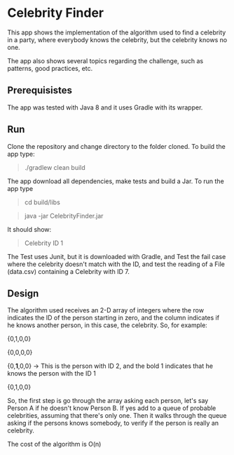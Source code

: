 # Celebrity Finder
This app shows the implementation of the algorithm used to find a celebrity in a party, where everybody knows the celebrity, but the celebrity knows no one.

The app also shows several topics regarding the challenge, such as patterns, good practices, etc.

## Prerequisistes

The app was tested with Java 8 and it uses Gradle with its wrapper.

## Run

Clone the repository and change directory to the folder cloned. To build the app type:

> ./gradlew clean build

The app download all dependencies, make tests and build a Jar. To run the app type

> cd build/libs

> java -jar CelebrityFinder.jar

It should show:

> Celebrity ID 1

The Test uses Junit, but it is downloaded with Gradle, and Test the fail case where the celebrity doesn't match with the ID, and test the reading of a File (data.csv) containing a Celebrity with ID 7.   


## Design

The algorithm used receives an 2-D array of integers where the row indicates the ID of the person starting in zero, and the column indicates if he knows another person, in this case, the celebrity. So, for example:

{0,1,0,0}

{0,0,0,0}

{0,**1**,0,0} -> This is the person with ID 2, and the bold 1 indicates that he knows the person with the ID 1

{0,1,0,0}


So, the first step is go through the array asking each person, let's say Person A if he doesn't know Person B. If yes add to a queue of probable celebrities, assuming that there's only one. Then it walks through the queue asking if the persons knows somebody, to verify if the person is really an celebrity.

The cost of the algorithm is O(n)